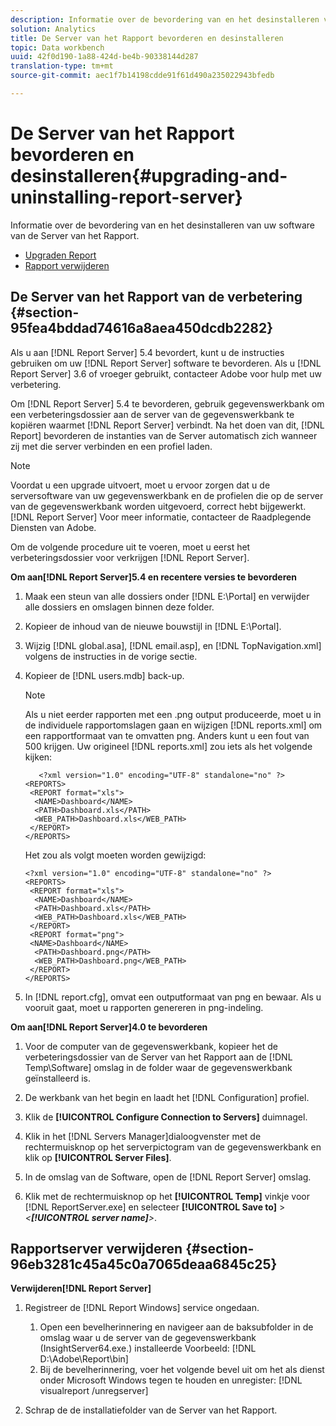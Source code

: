 ```yaml
---
description: Informatie over de bevordering van en het desinstalleren van uw software van de Server van het Rapport.
solution: Analytics
title: De Server van het Rapport bevorderen en desinstalleren
topic: Data workbench
uuid: 42f0d190-1a88-424d-be4b-90338144d287
translation-type: tm+mt
source-git-commit: aec1f7b14198cdde91f61d490a235022943bfedb

---
```



# De Server van het Rapport bevorderen en desinstalleren{#upgrading-and-uninstalling-report-server}

Informatie over de bevordering van en het desinstalleren van uw software van de Server van het Rapport.

* [Upgraden Report](../../../home/c-rpt-oview/c-inst-rpt/c-upgrade-uninstall-rpt.md#section-95fea4bddad74616a8aea450dcdb2282)
* [Rapport verwijderen](../../../home/c-rpt-oview/c-inst-rpt/c-upgrade-uninstall-rpt.md#section-96eb3281c45a45c0a7065deaa6845c25)

## De Server van het Rapport van de verbetering {#section-95fea4bddad74616a8aea450dcdb2282}

Als u aan [!DNL Report Server] 5.4 bevordert, kunt u de instructies gebruiken om uw [!DNL Report Server] software te bevorderen. Als u [!DNL Report Server] 3.6 of vroeger gebruikt, contacteer Adobe voor hulp met uw verbetering.

Om [!DNL Report Server] 5.4 te bevorderen, gebruik gegevenswerkbank om een verbeteringsdossier aan de server van de gegevenswerkbank te kopiëren waarmet [!DNL Report Server] verbindt. Na het doen van dit, [!DNL Report] bevorderen de instanties van de Server automatisch zich wanneer zij met die server verbinden en een profiel laden.

>[!NOTE]
>
>Voordat u een upgrade uitvoert, moet u ervoor zorgen dat u de serversoftware van uw gegevenswerkbank en de profielen die op de server van de gegevenswerkbank worden uitgevoerd, correct hebt bijgewerkt. [!DNL Report Server] Voor meer informatie, contacteer de Raadplegende Diensten van Adobe.

Om de volgende procedure uit te voeren, moet u eerst het verbeteringsdossier voor verkrijgen [!DNL Report Server].

**Om aan[!DNL Report Server]5.4 en recentere versies te bevorderen**

1. Maak een steun van alle dossiers onder [!DNL E:\Portal] en verwijder alle dossiers en omslagen binnen deze folder.
1. Kopieer de inhoud van de nieuwe bouwstijl in [!DNL E:\Portal].
1. Wijzig [!DNL global.asa], [!DNL email.asp], en [!DNL TopNavigation.xml] volgens de instructies in de vorige sectie.

1. Kopieer de [!DNL users.mdb] back-up.

   >[!NOTE]
   >
   >Als u niet eerder rapporten met een .png output produceerde, moet u in de individuele rapportomslagen gaan en wijzigen [!DNL reports.xml] om een rapportformaat van te omvatten png. Anders kunt u een fout van 500 krijgen. Uw origineel [!DNL reports.xml] zou iets als het volgende kijken:

   ```
      <?xml version="1.0" encoding="UTF-8" standalone="no" ?>
   <REPORTS>
    <REPORT format="xls">
     <NAME>Dashboard</NAME>
     <PATH>Dashboard.xls</PATH>
     <WEB_PATH>Dashboard.xls</WEB_PATH>
    </REPORT>
   </REPORTS>
   ```

   Het zou als volgt moeten worden gewijzigd:

   ```
   <?xml version="1.0" encoding="UTF-8" standalone="no" ?>
   <REPORTS>
    <REPORT format="xls">
     <NAME>Dashboard</NAME>
     <PATH>Dashboard.xls</PATH>
     <WEB_PATH>Dashboard.xls</WEB_PATH>
    </REPORT>
    <REPORT format="png">
    <NAME>Dashboard</NAME>
     <PATH>Dashboard.png</PATH>
     <WEB_PATH>Dashboard.png</WEB_PATH>
    </REPORT>
   </REPORTS>
   ```

1. In [!DNL report.cfg], omvat een outputformaat van png en bewaar. Als u vooruit gaat, moet u rapporten genereren in png-indeling.

**Om aan[!DNL Report Server]4.0 te bevorderen**

1. Voor de computer van de gegevenswerkbank, kopieer het de verbeteringsdossier van de Server van het Rapport aan de [!DNL Temp\Software] omslag in de folder waar de gegevenswerkbank geïnstalleerd is.
1. De werkbank van het begin en laadt het [!DNL Configuration] profiel.
1. Klik de **[!UICONTROL Configure Connection to Servers]** duimnagel.
1. Klik in het [!DNL Servers Manager]dialoogvenster met de rechtermuisknop op het serverpictogram van de gegevenswerkbank en klik op **[!UICONTROL Server Files]**.

1. In de omslag van de Software, open de [!DNL Report Server] omslag.
1. Klik met de rechtermuisknop op het **[!UICONTROL Temp]** vinkje voor [!DNL ReportServer.exe] en selecteer **[!UICONTROL Save to]** > *&lt;**[!UICONTROL server name]**>*.

## Rapportserver verwijderen {#section-96eb3281c45a45c0a7065deaa6845c25}

**Verwijderen[!DNL Report Server]**

1. Registreer de [!DNL Report Windows] service ongedaan.

   1. Open een bevelherinnering en navigeer aan de baksubfolder in de omslag waar u de server van de gegevenswerkbank (InsightServer64.exe.) installeerde Voorbeeld: [!DNL D:\Adobe\Report\bin]
   1. Bij de bevelherinnering, voer het volgende bevel uit om het als dienst onder Microsoft Windows tegen te houden en unregister: [!DNL visualreport /unregserver]

1. Schrap de de installatiefolder van de Server van het Rapport.


